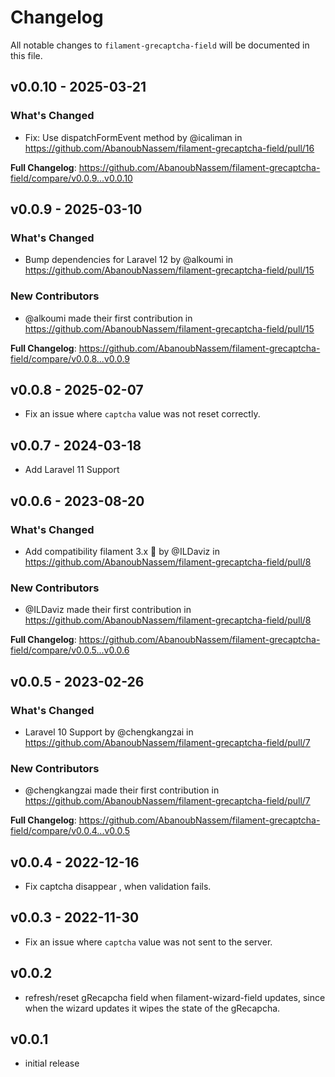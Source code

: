 # Changelog

All notable changes to `filament-grecaptcha-field` will be documented in this file.

## v0.0.10 - 2025-03-21

### What's Changed

* Fix: Use dispatchFormEvent method by @icaliman in https://github.com/AbanoubNassem/filament-grecaptcha-field/pull/16

**Full Changelog**: https://github.com/AbanoubNassem/filament-grecaptcha-field/compare/v0.0.9...v0.0.10

## v0.0.9 - 2025-03-10

### What's Changed

* Bump dependencies for Laravel 12 by @alkoumi in https://github.com/AbanoubNassem/filament-grecaptcha-field/pull/15

### New Contributors

* @alkoumi made their first contribution in https://github.com/AbanoubNassem/filament-grecaptcha-field/pull/15

**Full Changelog**: https://github.com/AbanoubNassem/filament-grecaptcha-field/compare/v0.0.8...v0.0.9

## v0.0.8 - 2025-02-07

- Fix an issue where `captcha` value was not reset correctly.

## v0.0.7 - 2024-03-18

- Add Laravel 11 Support

## v0.0.6 - 2023-08-20

### What's Changed

- Add compatibility filament 3.x 🌝 by @ILDaviz in https://github.com/AbanoubNassem/filament-grecaptcha-field/pull/8

### New Contributors

- @ILDaviz made their first contribution in https://github.com/AbanoubNassem/filament-grecaptcha-field/pull/8

**Full Changelog**: https://github.com/AbanoubNassem/filament-grecaptcha-field/compare/v0.0.5...v0.0.6

## v0.0.5 - 2023-02-26

### What's Changed

- Laravel 10 Support by @chengkangzai in https://github.com/AbanoubNassem/filament-grecaptcha-field/pull/7

### New Contributors

- @chengkangzai made their first contribution in https://github.com/AbanoubNassem/filament-grecaptcha-field/pull/7

**Full Changelog**: https://github.com/AbanoubNassem/filament-grecaptcha-field/compare/v0.0.4...v0.0.5

## v0.0.4 - 2022-12-16

- Fix captcha disappear , when validation fails.

## v0.0.3 - 2022-11-30

- Fix an issue where `captcha` value was not sent to the server.

## v0.0.2

- refresh/reset gRecapcha field when filament-wizard-field updates, since when the wizard updates it wipes the state of the gRecapcha.

## v0.0.1

- initial release
